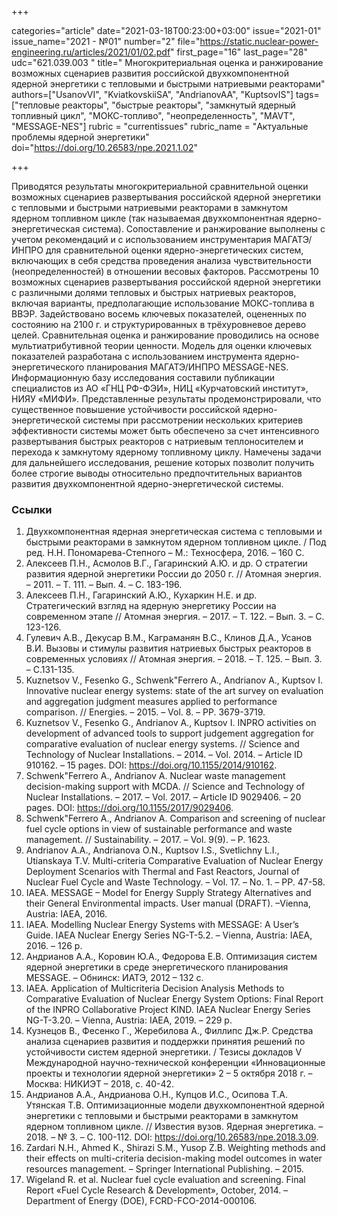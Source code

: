 +++

categories="article"
date="2021-03-18T00:23:00+03:00"
issue="2021-01"
issue_name="2021 - №01"
number="2"
file="https://static.nuclear-power-engineering.ru/articles/2021/01/02.pdf"
first_page="16"
last_page="28"
udc="621.039.003 "
title=" Многокритериальная оценка и ранжирование возможных сценариев развития российской двухкомпонентной ядерной энергетики с тепловыми и быстрыми натриевыми реакторами"
authors=["UsanovVI", "KviatkovskiiSA", "AndrianovAA", "KuptsovIS"]
tags=["тепловые реакторы", "быстрые реакторы", "замкнутый ядерный топливный цикл", "МОКС-топливо", "неопределенность", "MAVT", "MESSAGE-NES"]
rubric = "currentissues"
rubric_name = "Актуальные проблемы ядерной энергетики"
doi="https://doi.org/10.26583/npe.2021.1.02"

+++

Приводятся результаты многокритериальной сравнительной оценки возможных сценариев развертывания российской ядерной энергетики с тепловыми и быстрыми натриевыми реакторами в замкнутом ядерном топливном цикле (так называемая двухкомпонентная ядерно-энергетическая система). Сопоставление и ранжирование выполнены с учетом рекомендаций и с использованием инструментария МАГАТЭ/ИНПРО для сравнительной оценки ядерно-энергетических систем, включающих в себя средства проведения анализа чувствительности (неопределенностей) в отношении весовых факторов. Рассмотрены 10 возможных сценариев развертывания российской ядерной энергетики с различными долями тепловых и быстрых натриевых реакторов, включая варианты, предполагающие использование МОКС-топлива в ВВЭР. Задействовано восемь ключевых показателей, оцененных по состоянию на 2100 г. и структурированных в трёхуровневое дерево целей. Сравнительная оценка и ранжирование проводились на основе мультиатрибутивной теории ценности. Модель для оценки ключевых показателей разработана с использованием инструмента ядерно-энергетического планирования МАГАТЭ/ИНПРО MESSAGE-NES. Информационную базу исследования составили публикации специалистов из АО «ГНЦ РФ-ФЭИ», НИЦ «Курчатовский институт», НИЯУ «МИФИ». Представленные результаты продемонстрировали, что существенное повышение устойчивости российской ядерно-энергетической системы при рассмотрении нескольких критериев эффективности системы может быть обеспечено за счет интенсивного развертывания быстрых реакторов с натриевым теплоносителем и перехода к замкнутому ядерному топливному циклу. Намечены задачи для дальнейшего исследования, решение которых позволит получить более строгие выводы относительно предпочтительных вариантов развития двухкомпонентной ядерно-энергетической системы.

### Ссылки

1. Двухкомпонентная ядерная энергетическая система с тепловыми и быстрыми реакторами в замкнутом ядерном топливном цикле. / Под ред. Н.Н. Пономарева-Степного – М.: Техносфера, 2016. – 160 С.
2. Алексеев П.Н., Асмолов В.Г., Гагаринский А.Ю. и др. О стратегии развития ядерной энергетики России до 2050 г. // Атомная энергия. – 2011. – T. 111. – Вып. 4. – С. 183-196.
3. Алексеев П.Н., Гагаринский А.Ю., Кухаркин Н.Е. и др. Стратегический взгляд на ядерную энергетику России на современном этапе // Атомная энергия. – 2017. – Т. 122. – Вып. 3. – С. 123-126.
4. Гулевич А.В., Декусар В.М., Каграманян В.С., Клинов Д.А., Усанов В.И. Вызовы и стимулы развития натриевых быстрых реакторов в современных условиях // Атомная энергия. – 2018. – T. 125. – Вып. 3. – С.131-135.
5. Kuznetsov V., Fesenko G., Schwenk"Ferrero A., Andrianov A., Kuptsov I. Innovative nuclear energy systems: state of the art survey on evaluation and aggregation judgment measures applied to performance comparison. // Energies. – 2015. – Vol. 8. – PP. 3679-3719.
6. Kuznetsov V., Fesenko G., Andrianov A., Kuptsov I. INPRO activities on development of advanced tools to support judgement aggregation for comparative evaluation of nuclear energy systems. // Science and Technology of Nuclear Installations. – 2014. – Vol. 2014. – Article ID 910162. – 15 pages. DOI: https://doi.org/10.1155/2014/910162.
7. Schwenk"Ferrero A., Andrianov A. Nuclear waste management decision-making support with MCDA. // Science and Technology of Nuclear Installations. – 2017. – Vol. 2017. – Article ID 9029406. – 20 pages. DOI: https://doi.org/10.1155/2017/9029406.
8. Schwenk"Ferrero A., Andrianov A. Comparison and screening of nuclear fuel cycle options in view of sustainable performance and waste management. // Sustainability. – 2017. – Vol. 9(9). – P. 1623.
9. Andrianov A.A., Andrianova O.N., Kuptsov I.S., Svetlichny L.I., Utianskaya T.V. Multi-criteria Comparative Evaluation of Nuclear Energy Deployment Scenarios with Thermal and Fast Reactors, Journal of Nuclear Fuel Cycle and Waste Technology. – Vol. 17. – No. 1. – PP. 47-58.
10. IAEA. MESSAGE – Model for Energy Supply Strategy Alternatives and their General Environmental impacts. User manual (DRAFT). –Vienna, Austria: IAEA, 2016.
11. IAEA. Modelling Nuclear Energy Systems with MESSAGE: A User’s Guide. IAEA Nuclear Energy Series NG-T-5.2. – Vienna, Austria: IAEA, 2016. – 126 p.
12. Андрианов А.А., Коровин Ю.А., Федорова Е.В. Оптимизация систем ядерной энергетики в среде энергетического планирования MESSAGE. – Обнинск: ИАТЭ, 2012 – 132 с.
13. IAEA. Application of Multicriteria Decision Analysis Methods to Comparative Evaluation of Nuclear Energy System Options: Final Report of the INPRO Collaborative Project KIND. IAEA Nuclear Energy Series NG-T-3.20. – Vienna, Austria: IAEA, 2019. – 229 p.
14. Кузнецов В., Фесенко Г., Жеребилова А., Филлипс Дж.Р. Средства анализа сценариев развития и поддержки принятия решений по устойчивости систем ядерной энергетики. / Тезисы докладов V Международной научно-технической конференции «Инновационные проекты и технологии ядерной энергетики» 2 – 5 октября 2018 г. – Москва: НИКИЭТ – 2018, c. 40-42.
15. Андрианов А.А., Андрианова О.Н., Купцов И.С., Осипова Т.А. Утянская Т.В. Оптимизационные модели двухкомпонентной ядерной энергетики с тепловыми и быстрыми реакторами в замкнутом ядерном топливном цикле. // Известия вузов. Ядерная энергетика. – 2018. – № 3. – С. 100-112. DOI: https://doi.org/10.26583/npe.2018.3.09.
16. Zardari N.H., Ahmed K., Shirazi S.M., Yusop Z.B. Weighting methods and their effects on multi-criteria decision-making model outcomes in water resources management. – Springer International Publishing. – 2015.
17. Wigeland R. et al. Nuclear fuel cycle evaluation and screening. Final Report «Fuel Cycle Research & Development», October, 2014. – Department of Energy (DOE), FCRD-FCO-2014-000106.